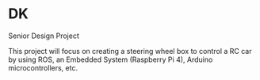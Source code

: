 # DK
Senior Design Project

This project will focus on creating a steering wheel box to control a
RC car by using ROS, an Embedded System (Raspberry Pi 4), Arduino microcontrollers, etc.
